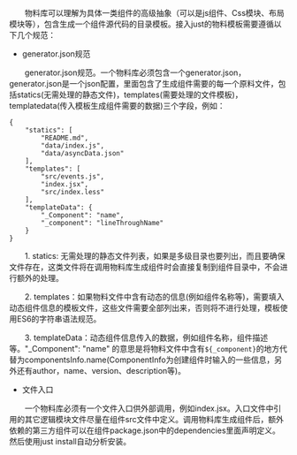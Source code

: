 &emsp;&emsp;物料库可以理解为具体一类组件的高级抽象（可以是js组件、Css模块、布局模块等），包含生成一个组件源代码的目录模板。接入just的物料模板需要遵循以下几个规范：

- generator.json规范

&emsp;&emsp;generator.json规范。一个物料库必须包含一个generator.json，generator.json是一个json配置，里面包含了生成组件需要的每一个原料文件，包括statics(无需处理的静态文件)，templates(需要处理的文件模板)，templatedata(传入模板生成组件需要的数据)三个字段，例如：

```
{
    "statics": [
        "README.md",
        "data/index.js",
        "data/asyncData.json"
    ],
    "templates": [
        "src/events.js",
        "index.jsx",
        "src/index.less"
    ],
    "templateData": {
        "_Component": "name",
        "_component": "lineThroughName"
    }
}
```

&emsp;&emsp;1. statics: 无需处理的静态文件列表，如果是多级目录也要列出，而且要确保文件存在，这类文件将在调用物料库生成组件时会直接复制到组件目录中，不会进行额外的处理。

&emsp;&emsp;2. templates：如果物料文件中含有动态的信息(例如组件名称等)，需要填入动态组件信息的模板文件，这些文件需要全部列出来，否则将不进行处理，模板使用ES6的字符串语法规范。

&emsp;&emsp;3. templateData：动态组件信息传入的数据，例如组件名称，组件描述等。"_Component": "name" 的意思是将物料文件中含有`${_component}`的地方代替为componentsInfo.name(ComponentInfo为创建组件时输入的一些信息，另外还有author，name、version、description等)。

- 文件入口

&emsp;&emsp;一个物料库必须有一个文件入口供外部调用，例如index.jsx。入口文件中引用的其它逻辑模块文件尽量在组件src文件中定义。调用物料库生成组件后，额外依赖的第三方组件可以在组件package.json中的dependencies里面声明定义。然后使用just install自动分析安装。